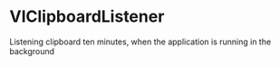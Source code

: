 VIClipboardListener
===================
Listening clipboard ten minutes, when the application is running in the background
